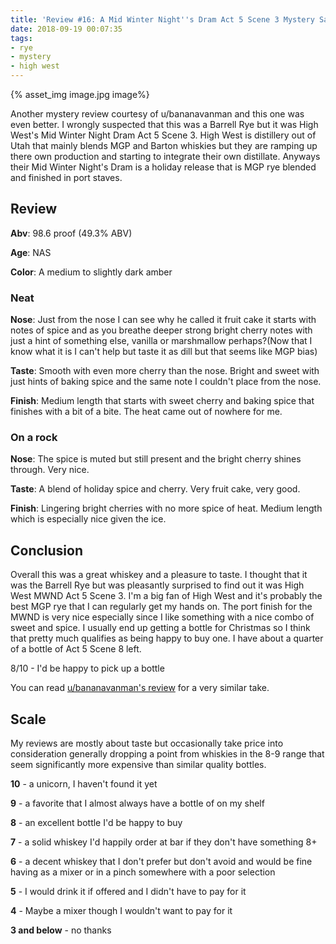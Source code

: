 ```yaml
---
title: 'Review #16: A Mid Winter Night''s Dram Act 5 Scene 3 Mystery Sample'
date: 2018-09-19 00:07:35
tags: 
- rye
- mystery
- high west
---
```


{% asset_img image.jpg image%}

Another mystery review courtesy of u/bananavanman and this one was even better. I wrongly suspected that this was a Barrell Rye but it was High West's Mid Winter Night Dram Act 5 Scene 3. High West is distillery out of Utah that mainly blends MGP and Barton whiskies but they are ramping up there own production and starting to integrate their own distillate. Anyways their Mid Winter Night's Dram is a holiday release that is MGP rye blended and finished in port staves.

## Review

**Abv**: 98.6 proof (49.3% ABV)

**Age**: NAS

**Color**: A medium to slightly dark amber

### Neat

**Nose**: Just from the nose I can see why he called it fruit cake it starts with notes of spice and as you breathe deeper strong bright cherry notes with just a hint of something else, vanilla or marshmallow perhaps?(Now that I know what it is I can't help but taste it as dill but that seems like MGP bias)

**Taste**: Smooth with even more cherry than the nose. Bright and sweet with just hints of baking spice
 and the same note I couldn't place from the nose.

**Finish**: Medium length that starts with sweet cherry and baking spice that finishes with a bit of a bite. The heat came out of nowhere for me.

### On a rock

**Nose**: The spice is muted but still present and the bright cherry shines through. Very nice.

**Taste**: A blend of holiday spice and cherry. Very fruit cake, very good.

**Finish**: Lingering bright cherries with no more spice of heat. Medium length which is especially nice given the ice. 

## Conclusion 
Overall this was a great whiskey and a pleasure to taste. I thought that it was the Barrell Rye but was pleasantly surprised to find out it was High West MWND Act 5 Scene 3. I'm a big fan of High West and it's probably the best MGP rye that I can regularly get my hands on. The port finish for the MWND is very nice especially since I like something with a nice combo of sweet and spice. I usually end up getting a bottle for Christmas so I think that pretty much qualifies as being happy to buy one. I have about a quarter of a bottle of Act 5 Scene 8 left.

8/10 - I'd be happy to pick up a bottle

You can read [u/bananavanman's review](https://www.reddit.com/r/bourbon/comments/8ualet/review_096_high_west_a_midwinter_nights_dram/) for a very similar take.


## Scale
My reviews are mostly about taste but occasionally take price into consideration generally dropping a point from whiskies in the 8-9 range that seem significantly more expensive than similar quality bottles.

**10** - a unicorn, I haven't found it yet

**9** - a favorite that I almost always have a bottle of on my shelf

**8** - an excellent bottle I'd be happy to buy

**7** - a solid whiskey I'd happily order at bar if they don't have something 8+

**6** - a decent whiskey that I don't prefer but don't avoid and would be fine having as a mixer or in a pinch somewhere with a poor selection

**5** - I would drink it if offered and I didn't have to pay for it

**4** - Maybe a mixer though I wouldn't want to pay for it

**3 and below** - no thanks 